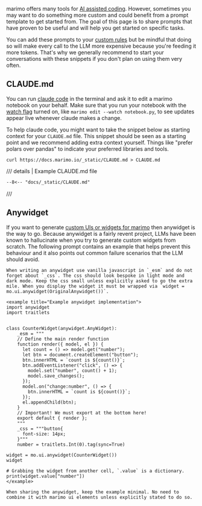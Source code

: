 marimo offers many tools for [AI assisted coding](/guides/editor_features/ai_completion/). However, sometimes you may want to do something more custom and could benefit from a prompt template to get started from. The goal of this page is to share prompts that have proven to be useful and will help you get started on specific tasks.

You can add these prompts to your [custom rules](/guides/editor_features/ai_completion/?h=#custom-rules) but be mindful that doing so will make every call to the LLM more expensive because you're feeding it more tokens. That's why we generally recommend to start your conversations with these snippets if you don't plan on using them very often.

## CLAUDE.md

You can run [claude code](https://www.anthropic.com/claude-code) in the terminal and ask it to edit a marimo notebook on your behalf. Make sure that you run your notebook with the [watch flag](/api/watch) turned on, like `marimo edit --watch notebook.py`, to see updates appear live whenever claude makes a change.

To help claude code, you might want to take the snippet below as starting context for your `CLAUDE.md` file. This snippet should be seen as a starting point and we recommend adding extra context yourself. Things like "prefer polars over pandas" to indicate your preferred libraries and tools.

```console
curl https://docs.marimo.io/_static/CLAUDE.md > CLAUDE.md
```

/// details | Example CLAUDE.md file

```markdown
--8<-- "docs/_static/CLAUDE.md"
```

///

## Anywidget

If you want to generate [custom UIs or widgets for marimo](/api/inputs/anywidget/?h=anywidget#building-custom-ui-elements) then anywidget is the way to go. Because anywidget is a fairly revent project, LLMs have been known to hallucinate when you try to generate custom widgets from scratch. The following prompt contains an example that helps prevent this behaviour and it also points out common failure scenarios that the LLM should avoid.

```
When writing an anywidget use vanilla javascript in `_esm` and do not forget about `_css`. The css should look bespoke in light mode and dark mode. Keep the css small unless explicitly asked to go the extra mile. When you display the widget it must be wrapped via `widget = mo.ui.anywidget(OriginalAnywidget())`.

<example title="Example anywidget implementation">
import anywidget
import traitlets


class CounterWidget(anywidget.AnyWidget):
    _esm = """
    // Define the main render function
    function render({ model, el }) {
      let count = () => model.get("number");
      let btn = document.createElement("button");
      btn.innerHTML = `count is ${count()}`;
      btn.addEventListener("click", () => {
        model.set("number", count() + 1);
        model.save_changes();
      });
      model.on("change:number", () => {
        btn.innerHTML = `count is ${count()}`;
      });
      el.appendChild(btn);
    }
    // Important! We must export at the bottom here!
    export default { render };
    """
    _css = """button{
      font-size: 14px;
    }"""
    number = traitlets.Int(0).tag(sync=True)

widget = mo.ui.anywidget(CounterWidget())
widget

# Grabbing the widget from another cell, `.value` is a dictionary.
print(widget.value["number"])
</example>

When sharing the anywidget, keep the example minimal. No need to combine it with marimo ui elements unless explicitly stated to do so.
```
